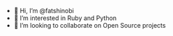 - 👋 Hi, I’m @fatshinobi
- 👀 I’m interested in Ruby and Python
- 💞️ I’m looking to collaborate on Open Source projects

<!---
fatshinobi/fatshinobi is a ✨ special ✨ repository because its `README.md` (this file) appears on your GitHub profile.
You can click the Preview link to take a look at your changes.
--->
